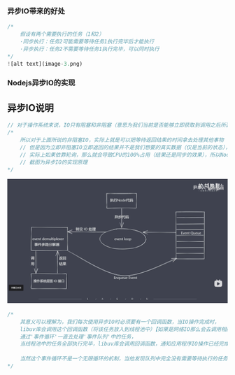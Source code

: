 ### 异步IO带来的好处
```js
/* 
    假设有两个需要执行的任务（1和2）
    ·同步执行：任务2可能需要等待任务1执行完毕后才能执行
    ·异步执行：任务2不需要等待任务1执行完毕，可以同时执行
*/
![alt text](image-3.png)
```

### Nodejs异步IO的实现

## 异步IO说明
```js
// 对于操作系统来说，IO只有阻塞和非阻塞（意思为我们当前是否能够立即获取到调用之后所返回的结果）
/* 
    所以对于上面所说的非阻塞IO，实际上就是可以把等待返回结果的时间拿去处理其他事物
    // 但是因为立即非阻塞IO立即返回的结果并不是我们想要的真实数据（仅是当前的状态），所以为了得到真实数据操作系统会让应用程序重复调用IO操作（从而去确认IO操作是否已经完成...这种操作也叫做轮询）-常见轮询技术read、select、poll、kqueue、event ports
    // 实际上如果依靠轮询，那么就会导致CPU的100%占用（结果还是同步的效果），所以Nodejs为了解决这个问题，引入了异步IO（libuv库-这个库就是异步IO实现的抽象封装）
    // 截图为异步IO的实现原理
*/
```
![alt text](image-2.png)
<!-- 解释： event loop 是事件循环又称消息发布器
            event demultiplexer 是事件多路分解器
            Enqueue Event 是将事件放入到事件队列中
            event Queue 是事件队列
            
 -->
```js
/* 
    其意义可以理解为，我们每次使用异步IO时必须要有一个回调函数，当IO操作完成时，
    libuv库会调用这个回调函数（将该任务放入到线程池中）【如果是网络IO那么会去调用相应的操作系统层的IO接口来进行处理，如果是文件IO则会被放入nodejs自行实现的线程池】，
    通过'事件循环'一直去处理'事件队列'中的任务，
    当线程池中的任务全部执行完毕，libuv库会调用回调函数，通知应用程序IO操作已经完成

    当然这个事件循环不是一个无限循环的机制，当他发现队列中完全没有需要等待执行的任务的时候，他就会退出循环，然后等待下一次事件触发（相当于异步IO完成）
*/
```
